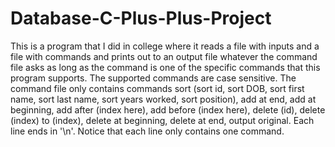 # Database-C-Plus-Plus-Project
This is a program that I did in college where it reads a file with inputs and a file with commands and prints out to an output file whatever the command file asks as long as the command is one of the specific commands that this program supports. 
The supported commands are case sensitive. The command file only contains commands sort (sort id, 
sort DOB, sort first name, sort last name, sort years worked, sort position), add at end, add at
beginning, add after (index here), add before (index here), delete (id), delete (index) to (index),
delete at beginning, delete at end, output original. Each line ends in '\n'. Notice that each line 
only contains one command.
